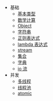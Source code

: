 - 基础
  - [基本类型](java-基本类型.md)
  - [数学计算](java-数学计算.md)
  - [Object](java-object.md)
  - [字符串](java-字符串.md)
  - [正则表达式](java-正则表达式.md)
  - [lambda 表达式](java-lambda-表达式.md)
  - [stream](java-stream.md)
  - [集合](java-集合.md)
  - [字典](java-字典.md)
  - [io 流](java-io-流.md)
- 并发
  - [多线程](java-多线程.md)
  - [线程池](java-线程池.md)
  - [atomic](java-atomic.md)
